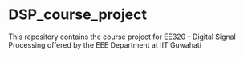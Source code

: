 # DSP_course_project
This repository contains the course project for EE320 - Digital Signal Processing offered by the EEE Department at IIT Guwahati
